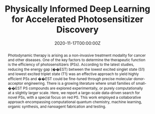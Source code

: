 ---
title: 'Physically Informed Deep Learning for Accelerated Photosensitizer Discovery'

# Authors
# If you created a profile for a user (e.g. the default `admin` user), write the username (folder name) here
# and it will be replaced with their full name and linked to their profile.
authors:
  - Jiali Li
  - Pengfei Cai
  - Shidang Xu
  - Bin Liu
  - Xiaonan Wang

# Author notes (optional)
author_notes:
  - 'Presenting Author'
  - 'Authors'
  - 'Authors'
  - 'Authors'
  - 'Authors'

date: '2020-11-17T00:00:00Z'
doi: 'https://aiche.confex.com/aiche/2020/meetingapp.cgi/Paper/605068'

# Schedule page publish date (NOT publication's date).
publishDate: '2020-11-17T00:00:00Z'

# Publication type.
# Accepts a single type but formatted as a YAML list (for Hugo requirements).
# Enter a publication type from the CSL standard.
publication_types: ['Applications of Data Science to Molecules and Materials (T3) (PreRecorded+)']

# Publication name and optional abbreviated publication name.
publication: In *Virtual AIChE Annual Meeting*
publication_short: In *Virtual AIChE Annual Meeting*

abstract: Photodynamic therapy is arising as a non-invasive treatment modality for cancer and other diseases. One of the key factors to determine the therapeutic function is the efficiency of photosensitizers (PSs). According to the latest studies, reducing the energy gap (��EST) between the lowest excited singlet state (S1) and lowest excited triplet state (T1) was an effective approach to yield highly efficient PSs and ��EST could be fine-tuned through precise molecular donor-acceptor engineering. There is a growing literature where small families of small-��EST PS compounds are explored experimentally, or purely computationally at a slightly larger scale. Here, we report a large-scale data-driven search for novel PSs, with a special focus on red PS. This work employed a collaborative approach encompassing computational quantum chemistry, machine learning, organic synthesis, and nanoagent fabrication and testing.

# Summary. An optional shortened abstract.
summary: Photodynamic therapy is arising as a non-invasive treatment modality for cancer and other diseases. One of the key factors to determine the therapeutic function is the efficiency of photosensitizers (PSs). According to the latest studies, reducing the energy gap (��EST) between the lowest excited singlet state (S1) and lowest excited triplet state (T1) was an effective approach to yield highly efficient PSs and ��EST could be fine-tuned through precise molecular donor-acceptor engineering. There is a growing literature where small families of small-��EST PS compounds are explored experimentally, or purely computationally at a slightly larger scale. Here, we report a large-scale data-driven search for novel PSs, with a special focus on red PS. This work employed a collaborative approach encompassing computational quantum chemistry, machine learning, organic synthesis, and nanoagent fabrication and testing.
tags: []

# Display this page in the Featured widget?
featured: true

# Custom links (uncomment lines below)
# links:
# - name: Custom Link
#   url: http://example.org

url_pdf: 'https://aiche.confex.com/aiche/2020/meetingapp.cgi/Paper/605068'
url_code: ''
url_dataset: ''
url_poster: ''
url_project: ''
url_slides: ''
url_source: ''
url_video: ''

# Featured image
# To use, add an image named `featured.jpg/png` to your page's folder.
# image:
#   caption: 'Image credit: [**Unsplash**](https://unsplash.com/photos/pLCdAaMFLTE)'
#   focal_point: ''
#   preview_only: false
---